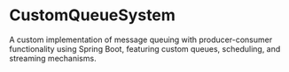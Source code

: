 # CustomQueueSystem
A custom implementation of message queuing with producer-consumer functionality using Spring Boot, featuring custom queues, scheduling, and streaming mechanisms.
